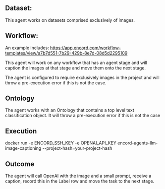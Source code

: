 ## Dataset:
This agent works on datasets comprised exclusively of images.

## Workflow: 
An example includes: https://app.encord.com/workflow-templates/view/a7b7d551-7b29-429b-8e7d-08d5d2295109

This agent will work on any workflow that has an agent stage and will caption the images at that stage and move them onto the next stage.

The agent is configured to require exclusively images in the project and will throw a pre-execution error if this is not the case.

## Ontology

The agent works with an Ontology that contains a top level text classification object. It will throw a pre-execution error if this is not the case

## Execution

docker run -e ENCORD_SSH_KEY -e OPENAI_API_KEY encord-agents-llm-image-captioning --project-hash=your-project-hash

## Outcome

The agent will call OpenAI with the image and a small prompt, receive a caption, record this in the Label row and move the task to the next stage.
